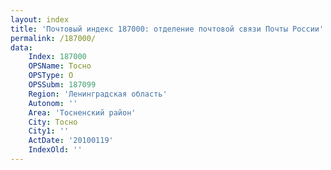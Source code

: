```yaml
---
layout: index
title: 'Почтовый индекс 187000: отделение почтовой связи Почты России'
permalink: /187000/
data:
    Index: 187000
    OPSName: Тосно
    OPSType: О
    OPSSubm: 187099
    Region: 'Ленинградская область'
    Autonom: ''
    Area: 'Тосненский район'
    City: Тосно
    City1: ''
    ActDate: '20100119'
    IndexOld: ''
---
```

